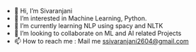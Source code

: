 - 👋 Hi, I’m Sivaranjani
- 👀 I’m interested in Machine Learning, Python.
- 🌱 I’m currently learning NLP using spacy and NLTK
- 💞️ I’m looking to collaborate on ML and AI related Projects
- 📫 How to reach me : Mail me ssivaranjani2604@gmail.com

<!---
sivaranjani-dev/sivaranjani-dev is a ✨ special ✨ repository because its `README.md` (this file) appears on your GitHub profile.
You can click the Preview link to take a look at your changes.
--->
